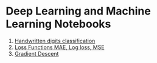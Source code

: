 # Deep Learning and Machine Learning Notebooks
1. [Handwritten digits classification](hw_digit_classification.ipynb)
2. [Loss Functions MAE, Log loss, MSE](loss_function.ipynb)
3. [Gradient Descent](gradient_descent.ipynb)